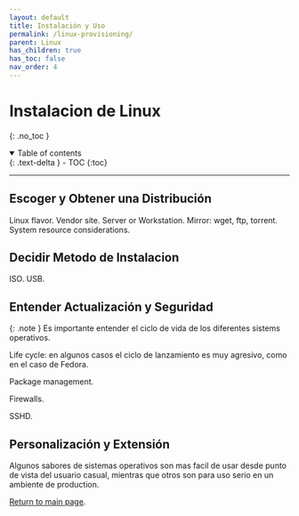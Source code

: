 ```yaml
---
layout: default
title: Instalación y Uso
permalink: /linux-provisioning/
parent: Linux
has_children: true
has_toc: false
nav_order: 4
---
```


# Instalacion de Linux
{: .no_toc }

<details open markdown="block">
  <summary>
    Table of contents
  </summary>
  {: .text-delta }
- TOC
{:toc}
</details>

---

## Escoger y Obtener una Distribución

Linux flavor.
Vendor site.
Server or Workstation.
Mirror: wget, ftp, torrent.
System resource considerations.

## Decidir Metodo de Instalacion

ISO.
USB.

## Entender Actualización y Seguridad

{: .note }
Es importante entender el ciclo de vida de los diferentes sistems operativos.

Life cycle: en algunos casos el ciclo de lanzamiento es muy agresivo, como en el caso de Fedora.

Package management.

Firewalls.

SSHD.

## Personalización y Extensión
 
Algunos sabores de sistemas operativos son mas facil de usar desde punto de vista del usuario casual, mientras que otros son para uso serio en un ambiente de production.



[Return to main page]({{site.baseurl}}/).